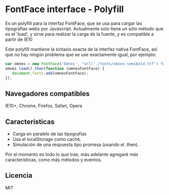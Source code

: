 # FontFace interface - Polyfill
Es un polyfill para la interfaz FontFace, que se usa para cargar las tipografías webs por Javascript.
Actualmente solo tiene un sólo método que es el 'load', y sirve para realizar la carga de la fuente, y es compatible a partir de IE10

Este polyfill mantiene la sintaxis exacta de la interfaz nativa FontFace, así que no hay ningún problema que se use exactamente igual, por ejemplo:

```js
var omnes = new FontFace('Omnes', "url('./fonts/omnes-semibold.ttf') format('truetype'), url('./fonts/omnes-semibold.woff2') format('woff2'), url('./fonts/omnes-semibold.woff') format('woff')", { style: 'normal', weight: 600 });
omnes.load().then(function (omnesFontFace) {
   document.fonts.add(omnesFontFace);
});
```

## Navegadores compatibles

IE10+, Chrome, Firefox, Safari, Opera

## Caracteristicas
- Carga en paralelo de las tipografías
- Usa el localStorage como caché.
- Simulación de una respuesta tipo promesa (usando el .then).

Por el momento es todo lo que trae, más adelante agregaré más caracteristicas, como más métodos y eventos.

Licencia
----

MIT